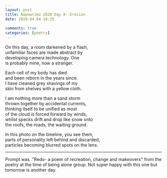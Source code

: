 ```yaml
---  
layout: post  
title: Napowrimo 2020 Day 4- Erosion  
date: 2020-04-04 10:35  
  
comments: true  
categories: [poetry] 
---  
```

On this day, a room darkened by a flash,  
unfamiliar faces are made abstract by  
developing camera technology. One  
is probably mine, now a stranger.  

Each cell of my body has died  
and been reborn in the years since.  
I have cleaned grey shavings of my  
skin from shelves with a yellow cloth.  

I am nothing more than a sand storm  
thrown together by accidental currents,  
thinking itself to be unified as most  
of the cloud is forced forward by winds,  
whilst specks drift and drop like snow onto  
the roofs, the roads, the waiting ground.  

In this photo on the timeline, you see them,  
parts of personality left behind and discarded,  
particles becoming blurred spots on the lens.  

***  

Prompt was  "Redo- a poem of recreation, change and makeovers" from the poetry at the time of being alone group. Not super happy with this one but tomorrow is another day.  
